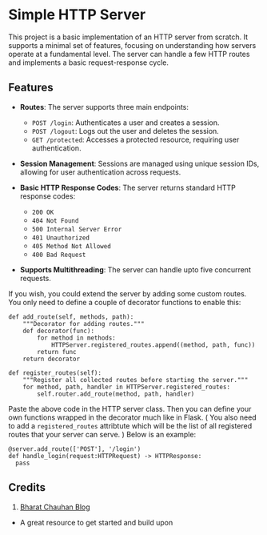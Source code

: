 # Simple HTTP Server

This project is a basic implementation of an HTTP server from scratch. It supports a minimal set of features, focusing on understanding how servers operate at a fundamental level. The server can handle a few HTTP routes and implements a basic request-response cycle.

## Features

- **Routes**: The server supports three main endpoints:
  - `POST /login`: Authenticates a user and creates a session.
  - `POST /logout`: Logs out the user and deletes the session.
  - `GET /protected`: Accesses a protected resource, requiring user authentication.

- **Session Management**: Sessions are managed using unique session IDs, allowing for user authentication across requests.

- **Basic HTTP Response Codes**: The server returns standard HTTP response codes:
  - `200 OK`
  - `404 Not Found`
  - `500 Internal Server Error`
  - `401 Unauthorized`
  - `405 Method Not Allowed`
  - `400 Bad Request`

- **Supports Multithreading**: The server can handle upto five concurrent requests.

If you wish, you could extend the server by adding some custom routes. You only need to define a couple of decorator functions to enable this:

```
def add_route(self, methods, path):
    """Decorator for adding routes."""
    def decorator(func):
        for method in methods:
            HTTPServer.registered_routes.append((method, path, func))
        return func
    return decorator

def register_routes(self):
    """Register all collected routes before starting the server."""
    for method, path, handler in HTTPServer.registered_routes:
        self.router.add_route(method, path, handler)
```

Paste the above code in the HTTP server class. Then you can define your own functions wrapped in the decorator much like in Flask. ( You also need to add a `registered_routes` attribtute which will be the list of all registered routes that your server can serve. ) Below is an example:

```
@server.add_route(['POST'], '/login')
def handle_login(request:HTTPRequest) -> HTTPResponse:
  pass
```

## Credits

1. [Bharat Chauhan Blog](https://bhch.github.io/posts/2017/11/writing-an-http-server-from-scratch/)
  - A great resource to get started and build upon
  